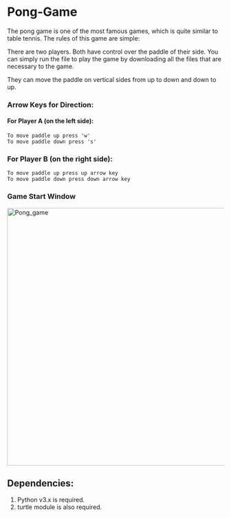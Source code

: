 # Pong-Game
The pong game is one of the most famous games, which is quite similar to table tennis. The rules of this game are simple:

There are two players.
Both have control over the paddle of their side.
You can simply run the file to play the game by downloading all the files that are necessary to the game.

They can move the paddle on vertical sides from up to down and down to up.

### Arrow Keys for Direction:

#### For Player A (on the left side):

	To move paddle up press 'w'
	To move paddle down press 's'
  
### For Player B (on the right side):

  	To move paddle up press up arrow key
  	To move paddle down press down arrow key

### Game Start Window

<img width="599" alt="Pong_game" src="https://user-images.githubusercontent.com/98991020/191506166-b439776f-ee6f-4f2e-b6a2-74af30642762.png">

## Dependencies:

1. Python v3.x is required.
2. turtle module is also required.

